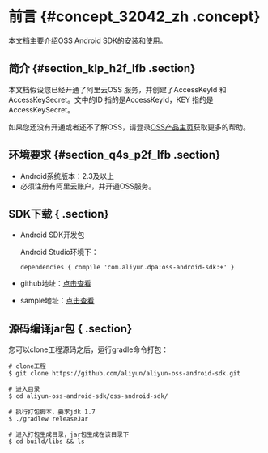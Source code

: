 # 前言 {#concept_32042_zh .concept}

本文档主要介绍OSS Android SDK的安装和使用。

## 简介 {#section_klp_h2f_lfb .section}

本文档假设您已经开通了阿里云OSS 服务，并创建了AccessKeyId 和AccessKeySecret。文中的ID 指的是AccessKeyId，KEY 指的是AccessKeySecret。

如果您还没有开通或者还不了解OSS，请登录[OSS产品主页](http://www.aliyun.com/product/oss)获取更多的帮助。

## 环境要求 {#section_q4s_p2f_lfb .section}

-   Android系统版本：2.3及以上
-   必须注册有阿里云账户，并开通OSS服务。

## SDK下载 { .section}

-   Android SDK开发包

    Android Studio环境下：

    ```
    dependencies { compile 'com.aliyun.dpa:oss-android-sdk:+' }
    ```

-   github地址：[点击查看](https://github.com/aliyun/aliyun-oss-android-sdk) 
-   sample地址：[点击查看](https://github.com/aliyun/aliyun-oss-android-sdk/tree/master/app/src/main/java/com/alibaba/sdk/android/oss) 

## 源码编译jar包 { .section}

您可以clone工程源码之后，运行gradle命令打包：

```
# clone工程
$ git clone https://github.com/aliyun/aliyun-oss-android-sdk.git

# 进入目录
$ cd aliyun-oss-android-sdk/oss-android-sdk/

# 执行打包脚本，要求jdk 1.7
$ ./gradlew releaseJar

# 进入打包生成目录，jar包生成在该目录下
$ cd build/libs && ls

```

